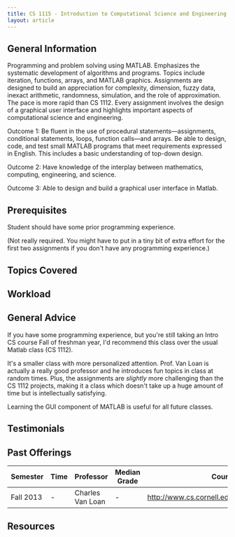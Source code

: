 ```yaml
---
title: CS 1115 - Introduction to Computational Science and Engineering Using MATLAB Graphical User Iterfaces
layout: article
---
```


## General Information

Programming and problem solving using MATLAB. Emphasizes the systematic development of algorithms and programs. Topics include iteration, functions, arrays, and MATLAB graphics. Assignments are designed to build an appreciation for complexity, dimension, fuzzy data, inexact arithmetic, randomness, simulation, and the role of approximation. The pace is more rapid than CS 1112. Every assignment involves the design of a graphical user interface and highlights important aspects of computational science and engineering.

Outcome 1: Be fluent in the use of procedural statements—assignments, conditional statements, loops, function calls—and arrays. Be able to design, code, and test small MATLAB programs that meet requirements expressed in English. This includes a basic understanding of top-down design.

Outcome 2: Have knowledge of the interplay between mathematics, computing, engineering, and science.

Outcome 3: Able to design and build a graphical user interface in Matlab.

## Prerequisites

Student should have some prior programming experience.

(Not really required. You might have to put in a tiny bit of extra effort for the first two assignments if you don't have any programming experience.)

## Topics Covered

## Workload

## General Advice

If you have some programming experience, but you're still taking an Intro CS course Fall of freshman year, I'd recommend this class over the usual Matlab class (CS 1112).

It's a smaller class with more personalized attention. Prof. Van Loan is actually a really good professor and he introduces fun topics in class at random times. Plus, the assignments are *slightly* more challenging than the CS 1112 projects, making it a class which doesn't take up a huge amount of time but is intellectually satisfying.

Learning the GUI component of MATLAB is useful for all future classes.

## Testimonials

## Past Offerings

| Semester | Time | Professor | Median Grade | Course Page | 
| --- | --- | --- | --- | --- | 
| Fall 2013 | - | Charles Van Loan | - | http://www.cs.cornell.edu/courses/cs1115/2013fa/ |

## Resources
